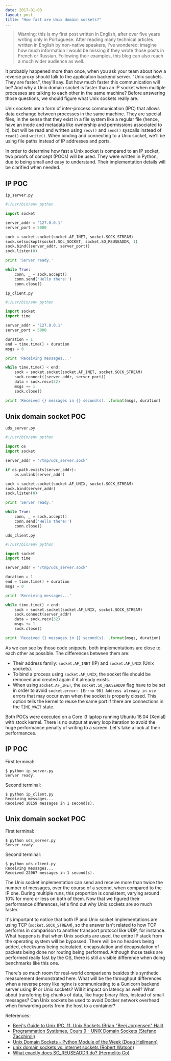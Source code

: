 ```yaml
---
date: 2017-01-03
layout: post
title: "How fast are Unix domain sockets?"
...
```


> Warning: this is my first post written in English, after over five years writing only in Portuguese. After reading many technical articles written in English by non-native speakers, I've wondered: imagine how much information I would be missing if they wrote those posts in French or Russian. Following their examples, this blog can also reach a much wider audience as well.

It probably happened more than once, when you ask your team about how a reverse proxy should talk to the application backend server. "Unix sockets. They are faster.", they'll say. But how much faster this communication will be? And why a Unix domain socket is faster than an IP socket when multiple processes are talking to each other in the same machine? Before answering those questions, we should figure what Unix sockets really are.

Unix sockets are a form of inter-process communication (IPC) that allows data exchange between processes in the same machine. They are special files, in the sense that they exist in a file system like a regular file (hence, have an inode and metadata like ownership and permissions associated to it), but will be read and written using `recv()` and `send()` syscalls instead of `read()` and `write()`. When binding and connecting to a Unix socket, we'll be using file paths instead of IP addresses and ports.

In order to determine how fast a Unix socket is compared to an IP socket, two proofs of concept (POCs) will be used. They were written in Python, due to being small and easy to understand. Their implementation details will be clarified when needed.

## IP POC

`ip_server.py`

``` python
#!/usr/bin/env python

import socket

server_addr = '127.0.0.1'
server_port = 5000

sock = socket.socket(socket.AF_INET, socket.SOCK_STREAM)
sock.setsockopt(socket.SOL_SOCKET, socket.SO_REUSEADDR, 1)
sock.bind((server_addr, server_port))
sock.listen(0)

print 'Server ready.'

while True:
    conn, _ = sock.accept()
    conn.send('Hello there!')
    conn.close()
```

`ip_client.py`

``` python
#!/usr/bin/env python

import socket
import time

server_addr = '127.0.0.1'
server_port = 5000

duration = 1
end = time.time() + duration
msgs = 0

print 'Receiving messages...'

while time.time() < end:
    sock = socket.socket(socket.AF_INET, socket.SOCK_STREAM)
    sock.connect((server_addr, server_port))
    data = sock.recv(32)
    msgs += 1
    sock.close()

print 'Received {} messages in {} second(s).'.format(msgs, duration)
```

## Unix domain socket POC

`uds_server.py`

``` python
#!/usr/bin/env python

import os
import socket

server_addr = '/tmp/uds_server.sock'

if os.path.exists(server_addr):
    os.unlink(server_addr)

sock = socket.socket(socket.AF_UNIX, socket.SOCK_STREAM)
sock.bind(server_addr)
sock.listen(0)

print 'Server ready.'

while True:
    conn, _ = sock.accept()
    conn.send('Hello there!')
    conn.close()
```

`uds_client.py`

``` python
#!/usr/bin/env python

import socket
import time

server_addr = '/tmp/uds_server.sock'

duration = 1
end = time.time() + duration
msgs = 0

print 'Receiving messages...'

while time.time() < end:
    sock = socket.socket(socket.AF_UNIX, socket.SOCK_STREAM)
    sock.connect(server_addr)
    data = sock.recv(32)
    msgs += 1
    sock.close()

print 'Received {} messages in {} second(s).'.format(msgs, duration)
```

As we can see by those code snippets, both implementations are close to each other as possible. The differences between them are:

* Their address family: `socket.AF_INET` (IP) and `socket.AF_UNIX` (Unix sockets).
* To bind a process using `socket.AF_UNIX`, the socket file should be removed and created again if it already exists.
* When using `socket.AF_INET`, the `socket.SO_REUSEADDR` flag have to be set in order to avoid `socket.error: [Errno 98] Address already in use` errors that may occur even when the socket is properly closed. This option tells the kernel to reuse the same port if there are connections in the `TIME_WAIT` state.

Both POCs were executed on a Core i3 laptop running Ubuntu 16.04 (Xenial) with stock kernel. There is no output at every loop iteration to avoid the huge performance penalty of writing to a screen. Let's take a look at their performances.

## IP POC

First terminal:

    $ python ip_server.py
    Server ready.

Second terminal:

    $ python ip_client.py
    Receiving messages...
    Received 10159 messages in 1 second(s).

## Unix domain socket POC

First terminal:

    $ python uds_server.py
    Server ready.

Second terminal:

    $ python uds_client.py
    Receiving messages...
    Received 22067 messages in 1 second(s).

The Unix socket implementation can send and receive more than twice the number of messages, over the course of a second, when compared to the IP one. During multiple runs, this proportion is consistent, varying around 10% for more or less on both of them. Now that we figured their performance differences, let's find out why Unix sockets are so much faster.

It's important to notice that both IP and Unix socket implementations are using TCP (`socket.SOCK_STREAM`), so the answer isn't related to how TCP performs in comparison to another transport protocol like UDP, for instance. What happens is that when Unix sockets are used, the entire IP stack from the operating system will be bypassed. There will be no headers being added, checksums being calculated, encapsulation and decapsulation of packets being done nor routing being performed. Although those tasks are performed really fast by the OS, there is still a visible difference when doing benchmarks like this one.

There's so much room for real-world comparisons besides this synthetic measurement demonstrated here. What will be the throughput differences when a reverse proxy like nginx is communicating to a Gunicorn backend server using IP or Unix sockets? Will it impact on latency as well? What about transfering big chunks of data, like huge binary files, instead of small messages? Can Unix sockets be used to avoid Docker network overhead when forwarding ports from the host to a container?

References:

* [Beej's Guide to Unix IPC, 11. Unix Sockets (Brian "Beej Jorgensen" Hall)][beej-unix-sock]
* [Programmation Systèmes, Cours 9 - UNIX Domain Sockets (Stefano Zacchiroli)][zach-unix-sock]
* [Unix Domain Sockets - Python Module of the Week (Doug Hellmann)][pymotw-unix-sock]
* [unix domain sockets vs. internet sockets (Robert Watson)][rwatson-unix-sock]
* [What exactly does SO_REUSEADDR do? (Hermelito Go)][so-reuseaddr]

[beej-unix-sock]: https://beej.us/guide/bgipc/output/html/multipage/unixsock.html
[pymotw-unix-sock]: https://pymotw.com/2/socket/uds.html
[rwatson-unix-sock]: https://lists.freebsd.org/pipermail/freebsd-performance/2005-February/001143.html
[so-reuseaddr]: http://www.unixguide.net/network/socketfaq/4.5.shtml
[zach-unix-sock]: https://upsilon.cc/~zack/teaching/1314/progsyst/cours-09-socket-unix.pdf
